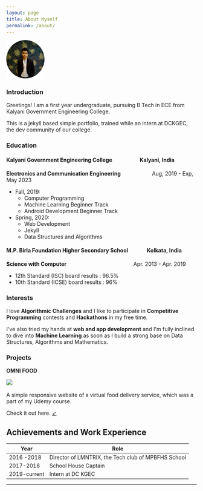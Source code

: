 ```yaml
---
layout: page
title: About Myself
permalink: /about/
---
```

<img src="/assets/img/Profile.png" style="max-width: 360px; width:20%"/>  
<br />

### Introduction

Greetings! I am a first year undergraduate, pursuing B.Tech in ECE from Kalyani Government Engineering College.

This is a jekyll based simple portfolio, trained while an intern at DCKGEC, the dev community of our college.

### Education

#### Kalyani Government Engineering College &nbsp;&nbsp;&nbsp;&nbsp;&nbsp;&nbsp;&nbsp;&nbsp;&nbsp;&nbsp;&nbsp;&nbsp;&nbsp;&nbsp;&nbsp;&nbsp;&nbsp;&nbsp;&nbsp;&nbsp; Kalyani, India
**Electronics and Communication Engineering** &nbsp;&nbsp;&nbsp;&nbsp;&nbsp;&nbsp;&nbsp;&nbsp;&nbsp;&nbsp;&nbsp;&nbsp;&nbsp;&nbsp;&nbsp;&nbsp;&nbsp;&nbsp;&nbsp; Aug, 2019 - Exp, May 2023
- Fall, 2019:  
    - Computer Programming 
    - Machine Learning Beginner Track 
    - Android Development Beginner Track
- Spring, 2020: 
    - Web Development 
    - Jekyll 
    - Data Structures and Algorithms

#### M.P. Birla Foundation Higher Secondary School &nbsp;&nbsp;&nbsp;&nbsp;&nbsp;&nbsp;&nbsp;&nbsp;&nbsp;&nbsp;&nbsp;&nbsp;&nbsp; Kolkata, India
**Science with Computer** &nbsp;&nbsp;&nbsp;&nbsp;&nbsp;&nbsp;&nbsp;&nbsp;&nbsp;&nbsp;&nbsp;&nbsp;&nbsp;&nbsp;&nbsp;&nbsp;&nbsp;&nbsp;&nbsp;&nbsp;&nbsp;&nbsp;&nbsp;&nbsp;&nbsp;&nbsp;&nbsp;&nbsp;&nbsp;&nbsp;&nbsp;&nbsp;&nbsp;&nbsp;&nbsp;&nbsp;&nbsp;&nbsp;&nbsp;&nbsp;&nbsp;&nbsp;&nbsp; Apr. 2013 - Apr. 2019
- 12th Standard (ISC) board results : 96.5%
- 10th Standard (ICSE) board results : 96%

### Interests

I love **Algorithmic Challenges** and I like to participate in **Competitive Programming** contests and **Hackathons** in my free time.

I've also tried my hands at **web and app development** and I'm fully inclined to dive into **Machine Learning** as soon as I build a strong base on Data Structures, Algorithms and Mathematics.

### Projects

 **OMNI FOOD**

<img src = "https://raw.githubusercontent.com/DeathNaughT-GitHub/project-omnifood/master/resources/img/Screenshot_2020-04-01%20Omnifood.jpg">

A simple responsive website of a virtual food delivery service, which was a part of my Udemy course. 

Check it out here. [➶](https://github.com/DeathNaughT-GitHub/project-omnifood)

## Achievements and Work Experience


Year | Role |
-----|-------|
2016 -2018 | Director of LMNTRIX, the Tech club of MPBFHS School  | 
2017-2018 | School House Captain | 
2019-current | Intern at DC KGEC |

---
